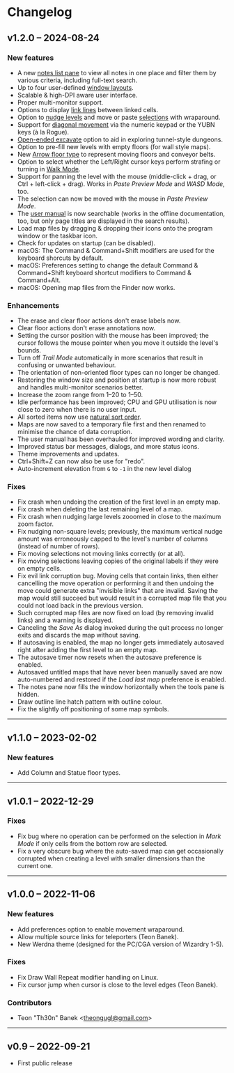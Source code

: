 # Changelog

## v1.2.0 – 2024-08-24

### New features

- A new [notes list pane](TODO) to view all notes in one place and filter
  them by various criteria, including full-text search.
- Up to four user-defined [window layouts](TODO).
- Scalable & high-DPI aware user interface.
- Proper multi-monitor support.
- Options to display [link lines](TODO) between linked cells.
- Option to [nudge levels](https://gridmonger.johnnovak.net/manual/advanced-editing.html#nudge-level)
  and move or paste [selections](https://gridmonger.johnnovak.net/manual/advanced-editing.html#selections)
  with wraparound.
- Support for [diagonal movement](https://gridmonger.johnnovak.net/manual/moving-around.html#diagonal-movement)
  via the numeric keypad or the YUBN keys (à la Rogue).
- [Open-ended excavate](https://gridmonger.johnnovak.net/manual/basic-editing.html#open-ended-excavate)
  option to aid in exploring tunnel-style dungeons.
- Option to pre-fill new levels with empty floors (for wall style maps).
- New [Arrow floor type](TODO) to represent moving floors and conveyor belts.
- Option to select whether the Left/Right cursor keys perform strafing or
  turning in [Walk Mode](https://gridmonger.johnnovak.net/manual/moving-around.html#walk-mode).
- Support for panning the level with the mouse (middle-click + drag, or
  Ctrl + left-click + drag). Works in *Paste Preview Mode* and *WASD Mode*, too.
- The selection can now be moved with the mouse in *Paste Preview Mode*.
- The [user manual](https://gridmonger.johnnovak.net/manual/contents.html) is
  now searchable (works in the offline documentation, too, but only page
  titles are displayed in the search results).
- Load map files by dragging & dropping their icons onto the program window or
  the taskbar icon.
- Check for updates on startup (can be disabled).
- macOS: The Command & Command+Shift modifiers are used for the keyboard
  shorcuts by default.
- macOS: Preferences setting to change the default Command & Command+Shift
  keyboard shortcut modifiers to Command & Command+Alt.
- macOS: Opening map files from the Finder now works.

### Enhancements

- The erase and clear floor actions don't erase labels now.
- Clear floor actions don't erase annotations now.
- Setting the cursor position with the mouse has been improved; the cursor
  follows the mouse pointer when you move it outside the level's bounds.
- Turn off *Trail Mode* automatically in more scenarios that result in
  confusing or unwanted behaviour.
- The orientation of non-oriented floor types can no longer be changed.
- Restoring the window size and position at startup is now more robust and
  handles multi-monitor scenarios better.
- Increase the zoom range from 1–20 to 1–50.
- Idle performance has been improved; CPU and GPU utilisation is now close to
  zero when there is no user input.
- All sorted items now use [natural sort order](https://en.wikipedia.org/wiki/Natural_sort_order).
- Maps are now saved to a temporary file first and then renamed to minimise
  the chance of data corruption.
- The user manual has been overhauled for improved wording and clarity.
- Improved status bar messages, dialogs, and more status icons.
- Theme improvements and updates.
- Ctrl+Shift+Z can now also be use for "redo".
- Auto-increment elevation from `G` to `-1` in the new level dialog

### Fixes

- Fix crash when undoing the creation of the first level in an empty map.
- Fix crash when deleting the last remaining level of a map.
- Fix crash when nudging large levels zooomed in close to the maximum zoom
  factor.
- Fix nudging non-square levels; previously, the maximum vertical nudge amount
  was erroneously capped to the level's number of columns (instead of number
  of rows).
- Fix moving selections not moving links correctly (or at all).
- Fix moving selections leaving copies of the original labels if they were on
  empty cells.
- Fix evil link corruption bug. Moving cells that contain
  links, then either cancelling the move operation or performing it and then
  undoing the move could generate extra "invisible links" that are invalid.
  Saving the map would still succeed but would result in a corrupted map
  file that you could not load back in the previous version.
- Such corrupted map files are now fixed on load (by removing invalid
  links) and a warning is displayed.
- Canceling the *Save As* dialog invoked during the quit process no longer
  exits and discards the map without saving.
- If autosaving is enabled, the map no longer gets immediately autosaved
  right after adding the first level to an empty map.
- The autosave timer now resets when the autosave preference is enabled.
- Autosaved untitled maps that have never been manually saved are now
  auto-numbered and restored if the *Load last map* preference is enabled.
- The notes pane now fills the window horizontally when the tools pane is
  hidden.
- Draw outline line hatch pattern with outline colour.
- Fix the slightly off positioning of some map symbols.

---

## v1.1.0 – 2023-02-02

### New features

- Add Column and Statue floor types.

---

## v1.0.1 – 2022-12-29

### Fixes

- Fix bug where no operation can be performed on the selection in *Mark Mode*
  if only cells from the bottom row are selected.
- Fix a very obscure bug where the auto-saved map can get occasionally
  corrupted when creating a level with smaller dimensions than the current
  one.

---

## v1.0.0 – 2022-11-06

### New features

- Add preferences option to enable movement wraparound.
- Allow multiple source links for teleporters (Teon Banek).
- New Werdna theme (designed for the PC/CGA version of Wizardry 1-5).

### Fixes

- Fix Draw Wall Repeat modifier handling on Linux.
- Fix cursor jump when cursor is close to the level edges (Teon Banek).

### Contributors

- Teon "Th30n" Banek <<theongugl@gmail.com>>

---

## v0.9 – 2022-09-21

- First public release

